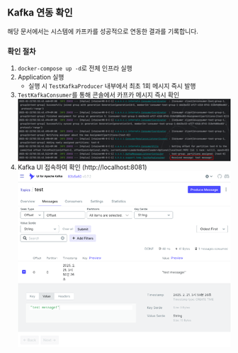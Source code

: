 ## Kafka 연동 확인

해당 문서에서는 시스템에 카프카를 성공적으로 연동한 결과를 기록합니다.

### 확인 절차

1. `docker-compose up -d`로 전체 인프라 실행
2. Application 실행
    - 실행 시 `TestKafkaProducer` 내부에서 최초 1회 메시지 즉시 발행
3. `TestKafkaConsumer`를 통해 콘솔에서 카프카 메시지 즉시 확인
   ![test-message.png](img/install-kafka/test-message.png)
4. Kafka UI 접속하여 확인 (http://localhost:8081)
   ![kafka-ui.png](img/install-kafka/kafka-ui.png)